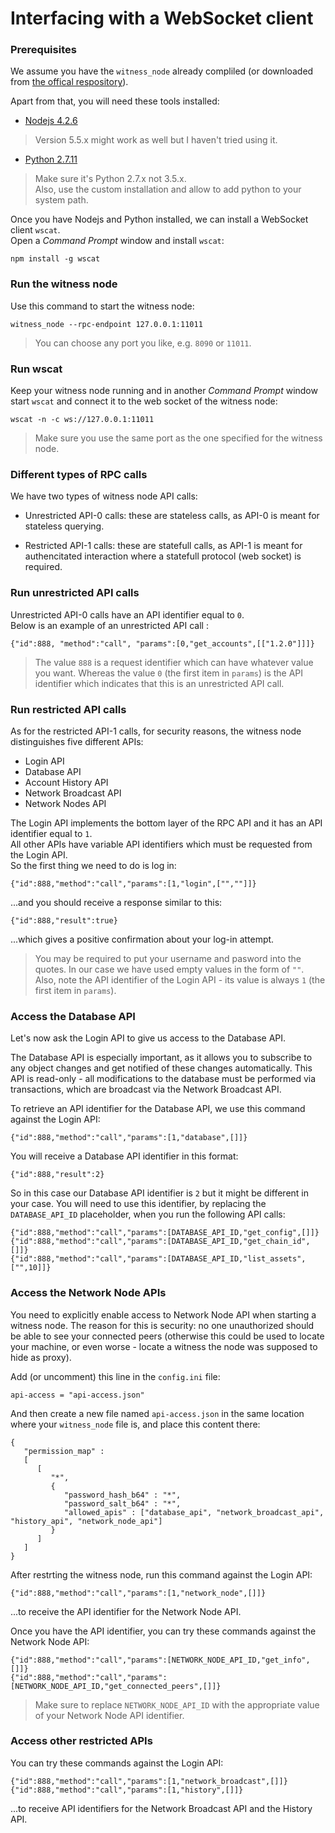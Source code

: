 # Interfacing with a WebSocket client
### Prerequisites

We assume  you have the `witness_node` already compliled (or downloaded from [the offical respository](https://github.com/bitshares/bitshares-2/releases/latest)).

Apart from that, you will need these tools installed:

* [Nodejs 4.2.6](https://nodejs.org/dist/v4.2.5/node-v4.2.5-x64.msi)
> Version 5.5.x might work as well but I haven't tried using it.

* [Python 2.7.11](https://www.python.org/ftp/python/2.7.11/python-2.7.11.msi)
> Make sure it's Python 2.7.x not 3.5.x.  
Also, use the custom installation and allow to add python to your system path.

Once you have Nodejs and Python installed, we can install a WebSocket client `wscat`.  
Open a *Command Prompt* window and install `wscat`:
```
npm install -g wscat
```

### Run the witness node
Use this command to start the witness node:
```
witness_node --rpc-endpoint 127.0.0.1:11011
```
> You can choose any port you like, e.g. `8090` or `11011`.

### Run wscat
Keep your witness node running and in another *Command Prompt* window start `wscat` and connect it to the web socket of the witness node:
```
wscat -n -c ws://127.0.0.1:11011
```
> Make sure you use the same port as the one specified for the witness node.

### Different types of RPC calls
We have two types of witness node API calls:
* Unrestricted API-0 calls: these are stateless calls, as API-0 is meant for stateless querying.

* Restricted API-1 calls: these are statefull calls, as API-1 is meant for authencitated interaction where a statefull protocol (web socket) is required.

### Run unrestricted API calls
Unrestricted API-0 calls have an API identifier equal to `0`.  
Below is an example of an unrestricted API call :
```
{"id":888, "method":"call", "params":[0,"get_accounts",[["1.2.0"]]]}  
```
> The value `888` is a request identifier which can have whatever value you want. Whereas the value `0` (the first item in `params`) is the API identifier which indicates that this is an unrestricted API call.

### Run restricted API calls
As for the restricted API-1 calls, for security reasons, the witness node distinguishes five different APIs:
* Login API
* Database API
* Account History API
* Network Broadcast API
* Network Nodes API

The Login API implements the bottom layer of the RPC API and it has an API identifier equal to `1`.   
All other APIs have variable API identifiers which must be requested from the Login API.  
So the first thing we need to do is log in:
```
{"id":888,"method":"call","params":[1,"login",["",""]]}
```
...and you should receive a response similar to this:
```
{"id":888,"result":true}
```
...which gives a positive confirmation about your log-in attempt.

> You may be required to put your username and pasword into the quotes. In our case we have used empty values in the form of `""`. Also, note the API identifier of the Login API - its value is always `1` (the first item in `params`).

### Access the Database API

Let's now ask the Login API to give us access to the Database API.

The Database API is especially important, as it allows you to subscribe to any object changes and get notified of these changes automatically. This API is read-only - all modifications to the database must be performed via transactions, which are broadcast via the Network Broadcast API.  

To retrieve an API identifier for the Database API, we use this command against the Login API:
```
{"id":888,"method":"call","params":[1,"database",[]]}
```
You will receive a Database API identifier in this format:
```
{"id":888,"result":2}
```
So in this case our Database API identifier is `2` but it might be different in your case. You will need to use this identifier, by replacing the `DATABASE_API_ID` placeholder, when you run the following API calls:
```
{"id":888,"method":"call","params":[DATABASE_API_ID,"get_config",[]]}  
{"id":888,"method":"call","params":[DATABASE_API_ID,"get_chain_id",[]]}  
{"id":888,"method":"call","params":[DATABASE_API_ID,"list_assets",["",10]]}  
```

### Access the Network Node APIs

You need to explicitly enable access to Network Node API when starting a witness node. The reason for this is security: no one unauthorized should be able to see your connected peers (otherwise this could be used to locate your machine, or even worse - locate a witness the node was supposed to hide as proxy).

Add (or uncomment) this line in the `config.ini` file:
```
api-access = "api-access.json"
```
And then create a new file named `api-access.json` in the same location where your `witness_node` file is, and place this content there:
```
{
   "permission_map" :
   [
      [
         "*",
         {
            "password_hash_b64" : "*",
            "password_salt_b64" : "*",
            "allowed_apis" : ["database_api", "network_broadcast_api", "history_api", "network_node_api"]
         }
      ]
   ]
}
```

After restrting the witness node, run this command against the Login API:
```
{"id":888,"method":"call","params":[1,"network_node",[]]}
```
...to receive the API identifier for the Network Node API.

Once you have the API identifier, you can try these commands against the Network Node API:
```
{"id":888,"method":"call","params":[NETWORK_NODE_API_ID,"get_info",[]]} 
{"id":888,"method":"call","params":[NETWORK_NODE_API_ID,"get_connected_peers",[]]} 
```
> Make sure to  replace `NETWORK_NODE_API_ID` with the appropriate value of your Network Node API identifier.

### Access other restricted APIs

You can try these commands against the Login API:
```
{"id":888,"method":"call","params":[1,"network_broadcast",[]]}
{"id":888,"method":"call","params":[1,"history",[]]}
```
...to receive API identifiers for the Network Broadcast API and the History API.
